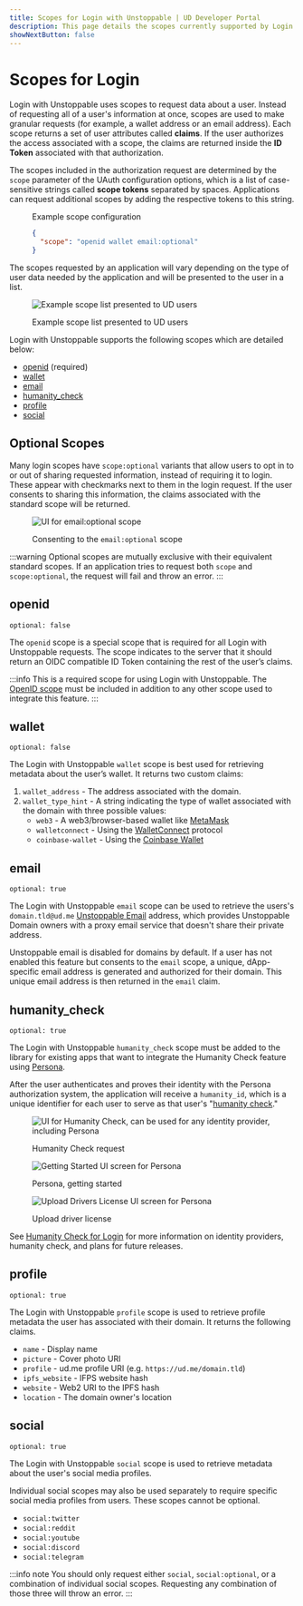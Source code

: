 ```yaml
---
title: Scopes for Login with Unstoppable | UD Developer Portal
description: This page details the scopes currently supported by Login with Unstoppable.
showNextButton: false
---
```


# Scopes for Login

Login with Unstoppable uses scopes to request data about a user. Instead of requesting all of a user's information at once, scopes are used to make granular requests (for example, a wallet address or an email address). Each scope returns a set of user attributes called **claims**. If the user authorizes the access associated with a scope, the claims are returned inside the **ID Token** associated with that authorization.

The scopes included in the authorization request are determined by the `scope` parameter of the UAuth configuration options, which is a list of case-sensitive strings called **scope tokens** separated by spaces. Applications can request additional scopes by adding the respective tokens to this string.

<figure>
<figcaption>Example scope configuration</figcaption>

```json
{
  "scope": "openid wallet email:optional"
}
```

</figure>

The scopes requested by an application will vary depending on the type of user data needed by the application and will be presented to the user in a list.

<figure>

![Example scope list presented to UD users](/images/login-scopes-example.png '#width=40%;')

<figcaption>Example scope list presented to UD users</figcaption>
</figure>

Login with Unstoppable supports the following scopes which are detailed below:

* [openid](#openid) (required)
* [wallet](#wallet)
* [email](#email)
* [humanity_check](#humanity_check)
* [profile](#profile)
* [social](#social)

## Optional Scopes

Many login scopes have `scope:optional` variants that allow users to opt in to or out of sharing requested information, instead of requiring it to login. These appear with checkmarks next to them in the login request. If the user consents to sharing this information, the claims associated with the standard scope will be returned.

<figure>

![UI for email:optional scope](/images/login-scopes-email-optional.png '#width=40%;')

<figcaption>Consenting to the <code>email:optional</code> scope</figcaption>
</figure>

:::warning
Optional scopes are mutually exclusive with their equivalent standard scopes. If an application tries to request both `scope` and `scope:optional`, the request will fail and throw an error.
:::

## openid
`optional: false`

The `openid` scope is a special scope that is required for all Login with Unstoppable requests. The scope indicates to the server that it should return an OIDC compatible ID Token containing the rest of the user’s claims.

:::info
This is a required scope for using Login with Unstoppable. The [OpenID scope](https://auth0.com/docs/configure/apis/scopes/openid-connect-scopes) must be included in addition to any other scope used to integrate this feature.
:::

## wallet
`optional: false`

The Login with Unstoppable `wallet` scope is best used for retrieving metadata about the user’s wallet. It returns two custom claims:

1. `wallet_address` - The address associated with the domain.
2. `wallet_type_hint` - A string indicating the type of wallet associated with the domain with three possible values:
   * `web3` - A web3/browser-based wallet like [MetaMask](https://docs.metamask.io/guide/)
   * `walletconnect` - Using the [WalletConnect](https://walletconnect.org) protocol
   * `coinbase-wallet` - Using the [Coinbase Wallet](https://www.coinbase.com/wallet)

## email
`optional: true`

The Login with Unstoppable `email` scope can be used to retrieve the users's `domain.tld@ud.me` [Unstoppable Email](https://support.unstoppabledomains.com/support/solutions/articles/48001218107-unstoppable-email) address, which provides Unstoppable Domain owners with a proxy email service that doesn't share their private address.

Unstoppable email is disabled for domains by default. If a user has not enabled this feature but consents to the `email` scope, a unique, dApp-specific email address is generated and authorized for their domain. This unique email address is then returned in the `email` claim.

## humanity_check
`optional: true`

The Login with Unstoppable `humanity_check` scope must be added to the library for existing apps that want to integrate the Humanity Check feature using [Persona](https://withpersona.com).

After the user authenticates and proves their identity with the Persona authorization system, the application will receive a `humanity_id`, which is a unique identifier for each user to serve as that user's "[humanity check](/login-with-unstoppable/humanity-check.md#persona)."


<figure class="one-third-inline-block">

![UI for Humanity Check, can be used for any identity provider, including Persona](/images/humanity-check-optional.png)

<figcaption>Humanity Check request</figcaption>
</figure>


<figure class="one-third-inline-block">

![Getting Started UI screen for Persona](/images/persona_getting_started.png)

<figcaption>Persona, getting started</figcaption>
</figure>

<figure class="one-third-inline-block">

![Upload Drivers License UI screen for Persona](/images/persona_front_drivers_license.png)
<figcaption>Upload driver license</figcaption>
</figure>


See [Humanity Check for Login](/login-with-unstoppable/humanity-check.md) for more information on identity providers, humanity check, and plans for future releases.

## profile
`optional: true`

The Login with Unstoppable `profile` scope is used to retrieve profile metadata the user has associated with their domain. It returns the following claims.

* `name` - Display name
* `picture` - Cover photo URI
* `profile` - ud.me profile URI (e.g. `https://ud.me/domain.tld`)
* `ipfs_website` - IFPS website hash
* `website` - Web2 URI to the IPFS hash
* `location` - The domain owner's location

## social
`optional: true`

The Login with Unstoppable `social` scope is used to retrieve metadata about the user's social media profiles.

Individual social scopes may also be used separately to require specific social media profiles from users. These scopes cannot be optional.

- `social:twitter`
- `social:reddit`
- `social:youtube`
- `social:discord`
- `social:telegram`

:::info note
You should only request either `social`, `social:optional`, or a combination of individual social scopes. Requesting any combination of those three will throw an error.
:::
